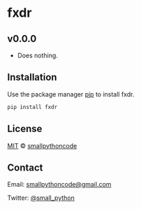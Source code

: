 # fxdr

## v0.0.0

* Does nothing.

## Installation

Use the package manager [pip](https://pip.pypa.io/en/stable/) to install fxdr.

```bash
pip install fxdr
```

## License

[MIT](https://choosealicense.com/licenses/mit/) © [smallpythoncode](https://github.com/smallpythoncode/fxdr)

## Contact

Email: smallpythoncode@gmail.com

Twitter: [@small_python](https://twitter.com/small_python)
